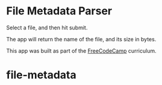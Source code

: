 File Metadata Parser
=========================

Select a file, and then hit submit.

The app will return the name of the file, and its size in bytes.

This app was built as part of the [FreeCodeCamp](https://www.freecodecamp.org) curriculum.  


# file-metadata
